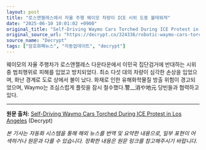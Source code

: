 ```yaml
---
layout: post
title: "로스앤젤레스에서 자율 주행 웨이모 차량이 ICE 시위 도중 불태워져"
date: "2025-06-10 10:01:02 +0900"
original_title: "Self-Driving Waymo Cars Torched During ICE Protest in Los Angeles"
original_source_url: "https://decrypt.co/324336/robotic-waymo-cars-torched-ice-protest-los-angeles"
source_name: "Decrypt"
tags: ["암호화폐뉴스", "자동업데이트", "decrypt"]
---
```


웨이모의 자율 주행차가 로스앤젤레스 다운타운에서 이민국 집단검거에 반대하는 시위 중 범죄행위로 피해를 입었고 방치되었다. 최소 다섯 대의 차량이 심각한 손상을 입었으며, 화난 경계로 도로 상에서 불이 났다. 화재로 인한 유해화학물질 방출 위험이 경고되었으며, Waymo는 조심스럽게 플릿을 잠시 철수했다.警__消や地元 당빈들과 협력하고 있다.

---
**원문 출처:** [Self-Driving Waymo Cars Torched During ICE Protest in Los Angeles](https://decrypt.co/324336/robotic-waymo-cars-torched-ice-protest-los-angeles) (Decrypt)

*본 기사는 자동화 시스템을 통해 해외 뉴스를 번역 및 요약한 내용으로, 일부 표현이 어색하거나 원문과 다를 수 있습니다. 정확한 내용은 원문 링크를 참고해주시기 바랍니다.*
